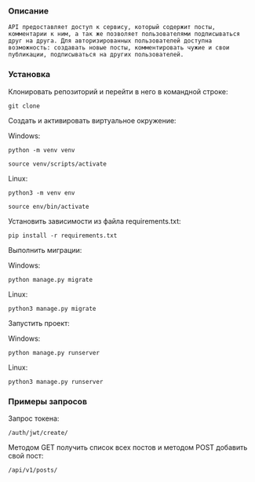 ### Описание
```
API предоставляет доступ к сервису, который содержит посты, комментарии к ним, а так же позволяет пользователями подписываться друг на друга. Для авторизированных пользователей доступна возможность: создавать новые посты, комментировать чужие и свои публикации, подписываться на других пользователей.
```

### Установка

Клонировать репозиторий и перейти в него в командной строке:

```
git clone 
```

Создать и активировать виртуальное окружение:

Windows:
```
python -m venv venv
```
```
source venv/scripts/activate
```
Linux:
```
python3 -m venv env
```
```
source env/bin/activate
```

Установить зависимости из файла requirements.txt:

```
pip install -r requirements.txt
```


Выполнить миграции:

Windows:
```
python manage.py migrate
```
Linux:
```
python3 manage.py migrate
```

Запустить проект:

Windows:
```
python manage.py runserver
```
Linux:
```
python3 manage.py runserver
```

### Примеры запросов

Запрос токена:
```
/auth/jwt/create/
```

Методом GET получить список всех постов и методом POST добавить свой пост:
```
/api/v1/posts/
```

